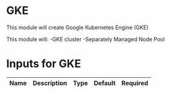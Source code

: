 # GKE

This module will create Google Kubernetes Engine (GKE)

This module will:
-GKE cluster
-Separately Managed Node Pool

# Inputs for GKE
| Name | Description | Type | Default | Required |
|------|-------------|------|---------|:--------:|

